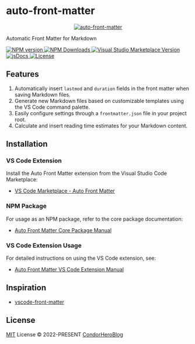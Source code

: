 # auto-front-matter

<p align="center">
	<a href="https://github.com/condorheroblog/auto-front-matter#readme" target="_blank">
		<img src="https://raw.githubusercontent.com/condorheroblog/auto-front-matter/main/packages/vscode/assets/ico-128x128.png" alt="auto-front-matter"/>
  </a>
</p>

Automatic Front Matter for Markdown

<p>
		<a href="https://www.npmjs.com/package/auto-front-matter" target="__blank">
			<img src="https://img.shields.io/npm/v/auto-front-matter.svg?color=a1b858" alt="NPM version">
		</a>
		<a href="https://www.npmjs.com/package/auto-front-matter" target="__blank">
				<img alt="NPM Downloads" src="https://img.shields.io/npm/dm/auto-front-matter.svg?color=50a36f">
		</a>
		<a href="https://marketplace.visualstudio.com/items?itemName=condorhero.auto-front-matter" target="__blank">
			<img src="https://img.shields.io/visual-studio-marketplace/v/condorhero.auto-front-matter.svg?color=eee&amp;label=VS%20Code%20Marketplace&logo=visual-studio-code" alt="Visual Studio Marketplace Version" />
		</a>
		<a href="https://www.jsdocs.io/package/auto-front-matter">
			<img src="https://img.shields.io/badge/jsDocs.io-reference-blue" alt="jsDocs">
		</a>
		<a href="https://github.com/condorheroblog/auto-front-matter/blob/main/LICENSE" target="__blank">
				<img alt="License" src="https://img.shields.io/github/license/condorheroblog/auto-front-matter.svg">
		</a>
		<br />
</p>

## Features

1. Automatically insert `lastmod` and `duration` fields in the front matter when saving Markdown files.
2. Generate new Markdown files based on customizable templates using the VS Code command palette.
3. Easily configure settings through a `frontmatter.json` file in your project root.
4. Calculate and insert reading time estimates for your Markdown content.

## Installation

### VS Code Extension

Install the Auto Front Matter extension from the Visual Studio Code Marketplace:

- [VS Code Marketplace - Auto Front Matter](https://marketplace.visualstudio.com/items?itemName=condorhero.auto-front-matter)

### NPM Package

For usage as an NPM package, refer to the core package documentation:

- [Auto Front Matter Core Package Manual](https://github.com/condorheroblog/auto-front-matter/blob/main/packages/core/README.md)

### VS Code Extension Usage

For detailed instructions on using the VS Code extension, see:

- [Auto Front Matter VS Code Extension Manual](https://github.com/condorheroblog/auto-front-matter/blob/main/packages/vscode/README.md)

## Inspiration

- [vscode-front-matter](https://github.com/estruyf/vscode-front-matter)

## License

[MIT](https://github.com/condorheroblog/auto-front-matter/blob/main/LICENSE) License © 2022-PRESENT [CondorHeroBlog](https://github.com/condorheroblog)
